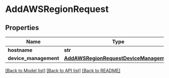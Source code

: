 # AddAWSRegionRequest

## Properties
Name | Type | Description | Notes
------------ | ------------- | ------------- | -------------
**hostname** | **str** |  | 
**device_management** | [**AddAWSRegionRequestDeviceManagement**](AddAWSRegionRequestDeviceManagement.md) |  | 

[[Back to Model list]](../README.md#documentation-for-models) [[Back to API list]](../README.md#documentation-for-api-endpoints) [[Back to README]](../README.md)



